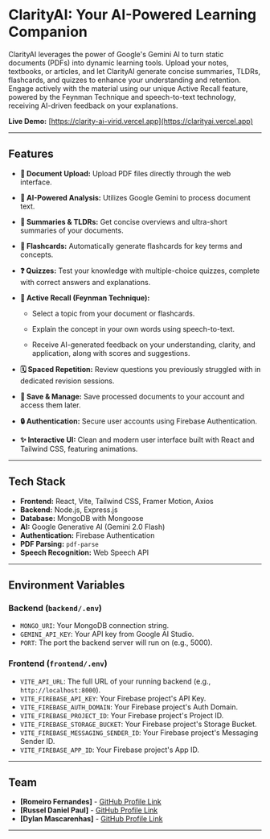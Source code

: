# ClarityAI: Your AI-Powered Learning Companion

ClarityAI leverages the power of Google's Gemini AI to turn static documents (PDFs) into dynamic learning tools. Upload your notes, textbooks, or articles, and let ClarityAI generate concise summaries, TLDRs, flashcards, and quizzes to enhance your understanding and retention. Engage actively with the material using our unique Active Recall feature, powered by the Feynman Technique and speech-to-text technology, receiving AI-driven feedback on your explanations.

**Live Demo:** [https://clarity-ai-virid.vercel.app](https://clarityai.vercel.app)

---

## Features

*   **📄 Document Upload:** Upload PDF files directly through the web interface.

*   **🧠 AI-Powered Analysis:** Utilizes Google Gemini to process document text.

*   **📝 Summaries & TLDRs:** Get concise overviews and ultra-short summaries of your documents.

*   **🔄 Flashcards:** Automatically generate flashcards for key terms and concepts.

*   **❓ Quizzes:** Test your knowledge with multiple-choice quizzes, complete with correct answers and explanations.

*   **🎤 Active Recall (Feynman Technique):**
    *   Select a topic from your document or flashcards.

    *   Explain the concept in your own words using speech-to-text.

    *   Receive AI-generated feedback on your understanding, clarity, and application, along with scores and suggestions.

*   **🗓️ Spaced Repetition:** Review questions you previously struggled with in dedicated revision sessions.

*   **💾 Save & Manage:** Save processed documents to your account and access them later.

*   **🔒 Authentication:** Secure user accounts using Firebase Authentication.

*   **✨ Interactive UI:** Clean and modern user interface built with React and Tailwind CSS, featuring animations.

---

## Tech Stack

*   **Frontend:** React, Vite, Tailwind CSS, Framer Motion, Axios
*   **Backend:** Node.js, Express.js
*   **Database:** MongoDB with Mongoose
*   **AI:** Google Generative AI (Gemini 2.0 Flash)
*   **Authentication:** Firebase Authentication
*   **PDF Parsing:** `pdf-parse`
*   **Speech Recognition:** Web Speech API

---

## Environment Variables

### Backend (`backend/.env`)

*   `MONGO_URI`: Your MongoDB connection string.
*   `GEMINI_API_KEY`: Your API key from Google AI Studio.
*   `PORT`: The port the backend server will run on (e.g., 5000).

### Frontend (`frontend/.env`)

*   `VITE_API_URL`: The full URL of your running backend (e.g., `http://localhost:8000`).
*   `VITE_FIREBASE_API_KEY`: Your Firebase project's API Key.
*   `VITE_FIREBASE_AUTH_DOMAIN`: Your Firebase project's Auth Domain.
*   `VITE_FIREBASE_PROJECT_ID`: Your Firebase project's Project ID.
*   `VITE_FIREBASE_STORAGE_BUCKET`: Your Firebase project's Storage Bucket.
*   `VITE_FIREBASE_MESSAGING_SENDER_ID`: Your Firebase project's Messaging Sender ID.
*   `VITE_FIREBASE_APP_ID`: Your Firebase project's App ID.

---

## Team

*   **[Romeiro Fernandes]** - [GitHub Profile Link](https://github.com/romeirofernandes)
*   **[Russel Daniel Paul]** - [GitHub Profile Link](https://github.com/wrestle-R)
*   **[Dylan Mascarenhas]** - [GitHub Profile Link](https://github.com/flashrod)

---

